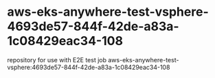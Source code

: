 # aws-eks-anywhere-test-vsphere-4693de57-844f-42de-a83a-1c08429eac34-108
repository for use with E2E test job aws-eks-anywhere-test-vsphere:4693de57-844f-42de-a83a-1c08429eac34-108

